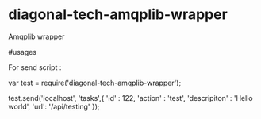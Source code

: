 # diagonal-tech-amqplib-wrapper
Amqplib wrapper

#usages

For send script : 

var test = require('diagonal-tech-amqplib-wrapper');

test.send('localhost', 'tasks',{
    'id' : 122,
    'action' : 'test',
    'descripiton' : 'Hello world',
    'url': '/api/testing'
});
